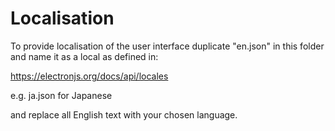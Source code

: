 # Localisation

To provide localisation of the user interface duplicate "en.json" in this folder and name it as a local as defined in:

https://electronjs.org/docs/api/locales

e.g. ja.json for Japanese

and replace all English text with your chosen language.
